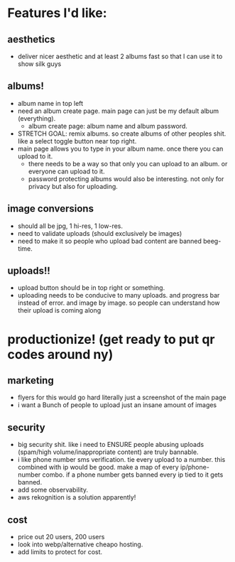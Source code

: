 # Features I'd like:

## aesthetics 
  - deliver nicer aesthetic and at least 2 albums fast so that I can use it to show silk guys
    
## albums!
  - album name in top left
  - need an album create page. main page can just be my default album (everything).
    - album create page: album name and album password.
  - STRETCH GOAL: remix albums. so create albums of other peoples shit. like a select toggle button near top right. 
  - main page allows you to type in your album name. once there you can upload to it.
    - there needs to be a way so that only you can upload to an album. or everyone can upload to it.
    - password protecting albums would also be interesting. not only for privacy but also for uploading.
      
## image conversions
  - should all be jpg, 1 hi-res, 1 low-res.
  - need to validate uploads (should exclusively be images)
  - need to make it so people who upload bad content are banned beeg-time.

## uploads!!
  - upload button should be in top right or something.
  - uploading needs to be conducive to many uploads. and progress bar instead of error. and image by image. so people can understand how their upload is coming along
    

# productionize! (get ready to put qr codes around ny)
## marketing
  - flyers for this would go hard literally just a screenshot of the main page
  - i want a Bunch of people to upload just an insane amount of images

## security
  - big security shit. like i need to ENSURE people abusing uploads (spam/high volume/inappropriate content) are truly bannable.
  - i like phone number sms verification. tie every upload to a number. this combined with ip would be good. make a map of every ip/phone-number combo. if a phone number gets banned every ip tied to it gets banned.
  - add some observability.
  - aws rekognition is a solution apparently!

## cost
  - price out 20 users, 200 users
  - look into webp/alternative cheapo hosting.
  - add limits to protect for cost.
